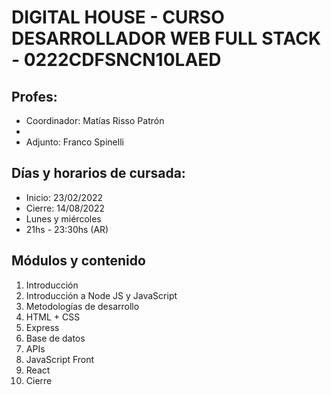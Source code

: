 # DIGITAL HOUSE - CURSO DESARROLLADOR WEB FULL STACK - 0222CDFSNCN10LAED


## Profes:

- Coordinador: Matías Risso Patrón
- 
- Adjunto: Franco Spinelli


## Días y horarios de cursada:

- Inicio: 23/02/2022
- Cierre: 14/08/2022
- Lunes y miércoles 
- 21hs - 23:30hs (AR)


## Módulos y contenido 

1. Introducción
2. Introducción a Node JS y JavaScript
3. Metodologías de desarrollo
4. HTML + CSS
5. Express
6. Base de datos
7. APIs
8. JavaScript Front
9. React
10. Cierre